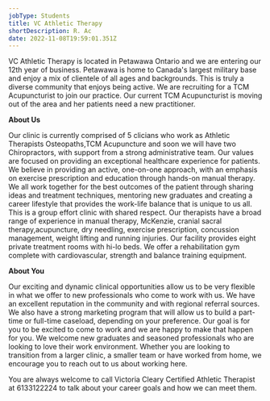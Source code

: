 ```yaml
---
jobType: Students
title: VC Athletic Therapy
shortDescription: R. Ac
date: 2022-11-08T19:59:01.351Z
---
```

VC Athletic Therapy is located in Petawawa Ontario and we are entering our 12th year of business. Petawawa is home to Canada's largest military base and enjoy a mix of clientele of all ages and backgrounds. This is truly a diverse community that enjoys being active.
We are recruiting for a TCM Acupuncturist to join our practice. Our current TCM Acupuncturist is moving out of the area and her patients need a new practitioner.

**About Us**


Our clinic is currently comprised of 5 clicians who work as Athletic Therapists Osteopaths,TCM Acupuncture and soon we will have two Chiropractors, with support from a strong administrative team. Our values are focused on providing an exceptional healthcare experience for patients. We believe in providing an active, one-on-one approach, with an emphasis on exercise prescription and education through hands-on manual therapy.
We all work together for the best outcomes of the patient through sharing ideas and treatment techniques, mentoring new graduates and creating a career lifestyle that provides the work-life balance that is unique to us all. This is a group effort clinic with shared respect. Our therapists have a broad range of experience in manual therapy, McKenzie, cranial sacral therapy,acupuncture, dry needling, exercise prescription, concussion management, weight lifting and running injuries.
Our facility provides eight private treatment rooms with hi-lo beds. We offer a  rehabilitation gym complete with cardiovascular, strength and balance training equipment.

**About You**


Our exciting and dynamic clinical opportunities allow us to be very flexible in what we offer to new professionals who come to work with us. We have an excellent reputation in the community and with regional referral sources. We also have a strong marketing program that will allow us to build a part-time or full-time caseload, depending on your preference. Our goal is for you to be excited to come to work and we are happy to make that happen for you. We welcome new graduates and seasoned professionals who are looking to love their work environment. Whether you are looking to transition from a larger clinic, a smaller team or have worked from home, we encourage you to reach out to us about working here.

You are always welcome to call Victoria Cleary Certified Athletic Therapist at 6133122224  to talk about your career goals and how we can meet them.